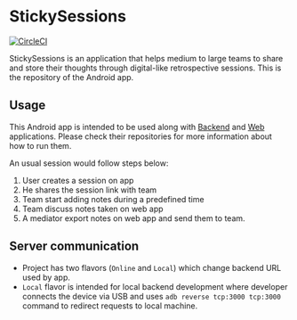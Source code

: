 # StickySessions

[![CircleCI](https://circleci.com/gh/DiscordTime/sticky-sessions-android.svg?style=svg)](https://circleci.com/gh/DiscordTime/sticky-sessions-android)

StickySessions is an application that helps medium to large teams to share and store their thoughts through digital-like retrospective sessions. This is the repository of the Android app.

## Usage

This Android app is intended to be used along with [Backend][server] and [Web][web] applications. Please check their repositories for more information about how to run them.

An usual session would follow steps below:
1. User creates a session on app
2. He shares the session link with team
3. Team start adding notes during a predefined time
4. Team discuss notes taken on web app
5. A mediator export notes on web app and send them to team.

## Server communication

- Project has two flavors (`Online` and `Local`) which change backend URL used by app.
- `Local` flavor is intended for local backend development where developer
  connects the device via USB and uses `adb reverse tcp:3000 tcp:3000` command to redirect
  requests to local machine.

[server]: https://github.com/DiscordTime/sticky-sessions-server/tree/dev
[web]:https://github.com/DiscordTime/sticky-sessions-web/tree/dev
